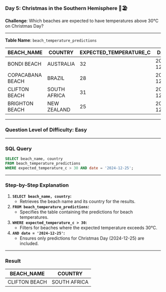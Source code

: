 ### Day 5: Christmas in the Southern Hemisphere 🎅🏖️

**Challenge**: Which beaches are expected to have temperatures above 30°C on Christmas Day?

---

**Table Name**: `beach_temperature_predictions`

| BEACH_NAME      | COUNTRY          | EXPECTED_TEMPERATURE_C | DATE       |
|------------------|------------------|-------------------------|------------|
| BONDI BEACH     | AUSTRALIA        | 32                      | 2024-12-24 |
| COPACABANA BEACH| BRAZIL           | 28                      | 2024-12-24 |
| CLIFTON BEACH   | SOUTH AFRICA     | 31                      | 2024-12-25 |
| BRIGHTON BEACH  | NEW ZEALAND      | 25                      | 2024-12-25 |

---

### **Question Level of Difficulty**: Easy

---

### **SQL Query**
```sql
SELECT beach_name, country
FROM beach_temperature_predictions
WHERE expected_temperature_c > 30 AND date = '2024-12-25';
```

---

### **Step-by-Step Explanation**
1. **`SELECT beach_name, country`:**
   - Retrieves the beach name and its country for the results.
2. **`FROM beach_temperature_predictions`:**
   - Specifies the table containing the predictions for beach temperatures.
3. **`WHERE expected_temperature_c > 30`:**
   - Filters for beaches where the expected temperature exceeds 30°C.
4. **`AND date = '2024-12-25'`:**
   - Ensures only predictions for Christmas Day (2024-12-25) are included.

---

### **Result**
| BEACH_NAME      | COUNTRY        |
|------------------|----------------|
| CLIFTON BEACH   | SOUTH AFRICA   |
